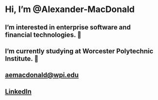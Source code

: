 # Hi, I’m @Alexander-MacDonald
## I’m interested in enterprise software and financial technologies. 👀
## I’m currently studying at Worcester Polytechnic Institute. 🌱
## aemacdonald@wpi.edu
## [LinkedIn](https://www.linkedin.com/in/alexander-macdonald-39a556235/)

